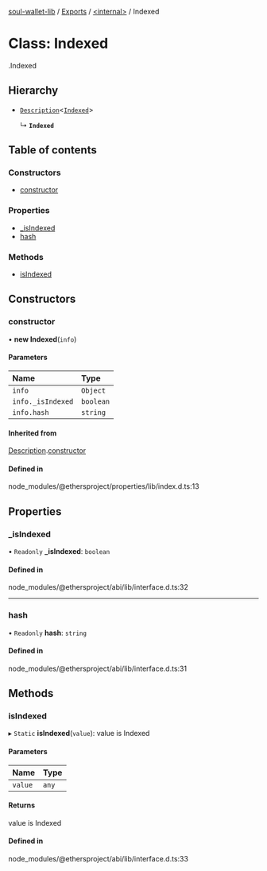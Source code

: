 [soul-wallet-lib](../README.md) / [Exports](../modules.md) / [<internal\>](../modules/internal_.md) / Indexed

# Class: Indexed

[<internal>](../modules/internal_.md).Indexed

## Hierarchy

- [`Description`](internal_.Description.md)<[`Indexed`](internal_.Indexed.md)\>

  ↳ **`Indexed`**

## Table of contents

### Constructors

- [constructor](internal_.Indexed.md#constructor)

### Properties

- [\_isIndexed](internal_.Indexed.md#_isindexed)
- [hash](internal_.Indexed.md#hash)

### Methods

- [isIndexed](internal_.Indexed.md#isindexed)

## Constructors

### constructor

• **new Indexed**(`info`)

#### Parameters

| Name | Type |
| :------ | :------ |
| `info` | `Object` |
| `info._isIndexed` | `boolean` |
| `info.hash` | `string` |

#### Inherited from

[Description](internal_.Description.md).[constructor](internal_.Description.md#constructor)

#### Defined in

node_modules/@ethersproject/properties/lib/index.d.ts:13

## Properties

### \_isIndexed

• `Readonly` **\_isIndexed**: `boolean`

#### Defined in

node_modules/@ethersproject/abi/lib/interface.d.ts:32

___

### hash

• `Readonly` **hash**: `string`

#### Defined in

node_modules/@ethersproject/abi/lib/interface.d.ts:31

## Methods

### isIndexed

▸ `Static` **isIndexed**(`value`): value is Indexed

#### Parameters

| Name | Type |
| :------ | :------ |
| `value` | `any` |

#### Returns

value is Indexed

#### Defined in

node_modules/@ethersproject/abi/lib/interface.d.ts:33
